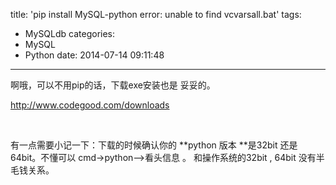 title: 'pip install MySQL-python error: unable to find vcvarsall.bat'
tags:
  - MySQLdb
categories:
  - MySQL
  - Python
date: 2014-07-14 09:11:48
---

啊哦，可以不用pip的话，下载exe安装也是 妥妥的。

http://www.codegood.com/downloads

&nbsp;

有一点需要小记一下：下载的时候确认你的 **python 版本 **是32bit 还是 64bit。不懂可以 cmd-&gt;python--&gt;看头信息 。 和操作系统的32bit , 64bit 没有半毛钱关系。